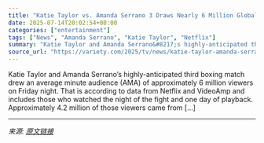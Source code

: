 ```yaml
---
title: "Katie Taylor vs. Amanda Serrano 3 Draws Nearly 6 Million Global Viewers on Netflix"
date: 2025-07-14T20:02:54+08:00
categories: ["entertainment"]
tags: ["News", "Amanda Serrano", "Katie Taylor", "Netflix"]
summary: "Katie Taylor and Amanda Serrano&#8217;s highly-anticipated third boxing match drew an average minute audience (AMA) of approximately 6 million viewers on Friday night. That is according to data from N"
source_url: "https://variety.com/2025/tv/news/katie-taylor-amanda-serrano-3-ratings-netflix-1236460042/"
---
```


Katie Taylor and Amanda Serrano&#8217;s highly-anticipated third boxing match drew an average minute audience (AMA) of approximately 6 million viewers on Friday night. That is according to data from Netflix and VideoAmp and includes those who watched the night of the fight and one day of playback. Approximately 4.2 million of those viewers came from [&#8230;]

---

*来源: [原文链接](https://variety.com/2025/tv/news/katie-taylor-amanda-serrano-3-ratings-netflix-1236460042/)*
